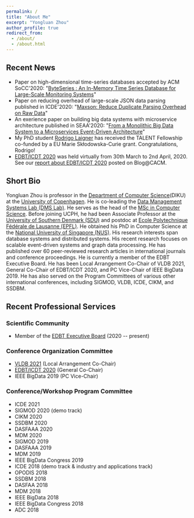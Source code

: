 ```yaml
---
permalink: /
title: "About Me"
excerpt: "Yongluan Zhou"
author_profile: true
redirect_from: 
  - /about/
  - /about.html
---
```


## Recent News
* Paper on high-dimensional time-series databases accepted by ACM SoCC'2020: "[ByteSeries : An In-Memory Time Series Database for Large-Scale Monitoring Systems](https://static-curis.ku.dk/portal/files/248553347/ByteSeries_v_final.pdf)"
* Paper on reducing overhead of large-scale JSON data parsing published in ICDE'2020: "[Maxson: Reduce Duplicate Parsing Overhead on Raw Data](https://static-curis.ku.dk/portal/files/248552117/icde20_maxson.pdf)"
* An exerience paper on building big data systems with microservice architecture published in SEAA'2020: "[From a Monolithic Big Data System to a Microservices Event-Driven Architecture](https://static-curis.ku.dk/portal/files/245635593/SEAA_2020.pdf)"
* My PhD student [Rodrigo Laigner](https://rnlaigner.github.io/) has received the TALENT Fellowship co-funded by a EU Marie Skłodowska-Curie grant. Congratulations, Rodrigo! 
* [EDBT/ICDT 2020](https://diku-dk.github.io/edbticdt2020/) was held virtually from 30th March to 2nd April, 2020. See our [report about EDBT/ICDT 2020](https://cacm.acm.org/blogs/blog-cacm/244379-holding-a-conference-online-and-live-due-to-covid-19/fulltext) posted on Blog@CACM.

## Short Bio
Yongluan Zhou is professor in the [Department of Computer Science](http://diku.dk)(DIKU) at the [University of Copenhagen](http://ku.dk). He is co-leading the [Data Management Systems Lab (DMS Lab)](http://diku.dk/dms). He serves as the head of the [MSc in Computer Science](https://studies.ku.dk/masters/computer-science/). Before joining UCPH, he had been Associate Professor at the [University of Southern Denmark (SDU)](http://www.sdu.dk) and postdoc at [Ecole Polytechnique Fédérale de Lausanne (EPFL)](http://epfl.ch). He obtained his PhD in Computer Science at the [National University of Singapore (NUS)](http://www.nus.edu.sg). His research interests span database systems and distributed systems. His recent research focuses on scalable event-driven systems and graph data processing. He has published over 60 peer-reviewed research articles in international journals and conference proceedings. He is currently a member of the EDBT Executive Board. He has been Local Arrangement Co-Chair of VLDB 2021, General Co-Chair of EDBT/ICDT 2020, and PC Vice-Chair of IEEE BigData 2019. He has also served on the Program Committees of various other international conferences, including SIGMOD, VLDB, ICDE, CIKM, and SSDBM. 


## Recent Professional Services

### Scientific Community
* Member of the [EDBT Executive Board](https://www.edbt.org/) (2020 -- present)

### Conference Organization Committee
* [VLDB 2021](https://vldb.org/2021/) (Local Arrangement Co-Chair)
* [EDBT/ICDT 2020](https://diku-dk.github.io/edbticdt2020/?contents=main.html) (General Co-Chair)
* IEEE BigData 2019 (PC Vice-Chair)

### Conference/Workshop Program Committee
* ICDE 2021
* SIGMOD 2020 (demo track)
* CIKM 2020
* SSDBM 2020
* DASFAAA 2020
* MDM 2020
* SIGMOD 2019
* DASFAAA 2019
* MDM 2019
* IEEE BigData Congress 2019
* ICDE 2018 (demo track & industry and applications track)
* OPODIS 2018
* SSDBM 2018
* DASFAA 2018
* MDM 2018
* IEEE BigData 2018
* IEEE BigData Congress 2018
* ADC 2018
